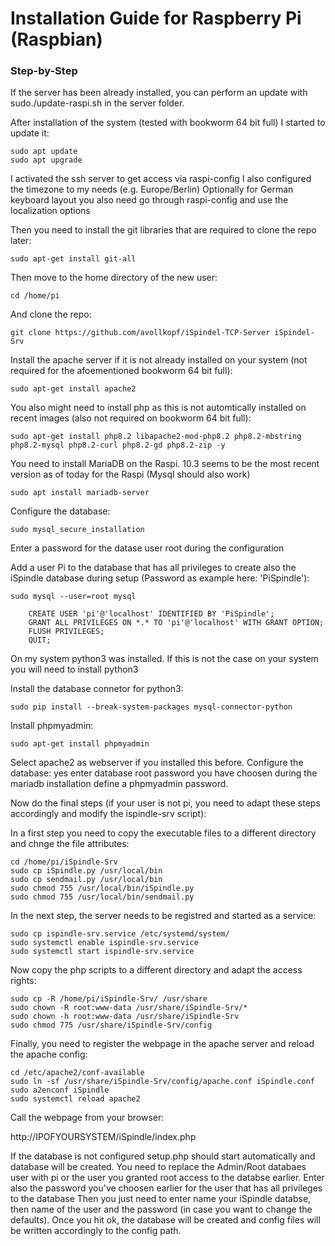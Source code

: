 # Installation Guide for Raspberry Pi (Raspbian)
### Step-by-Step

If the server has been already installed, you can perform an update with  sudo./update-raspi.sh in the server folder.

After installation of the system (tested with bookworm 64 bit full) I started to update it:

	sudo apt update
	sudo apt upgrade

I activated the ssh server to get access via raspi-config
I also configured the timezone to my needs (e.g. Europe/Berlin)
Optionally for German keyboard layout you also need go through raspi-config and use the localization options 
	
Then you need to install the git libraries that are required to clone the repo later:

	sudo apt-get install git-all

Then move to the home directory of the new user:

	cd /home/pi

And clone the repo:

	git clone https://github.com/avollkopf/iSpindel-TCP-Server iSpindel-Srv

Install the apache server if it is not already installed on your system (not required for the afoementioned bookworm 64 bit full): 

	sudo apt-get install apache2

You also might need to install php as this is not automtically installed on recent images (also not required on bookworm 64 bit full):

	sudo apt-get install php8.2 libapache2-mod-php8.2 php8.2-mbstring php8.2-mysql php8.2-curl php8.2-gd php8.2-zip -y
	
You need to install MariaDB on the Raspi. 10.3 seems to be the most recent version as of today for the Raspi (Mysql should also work)

	sudo apt install mariadb-server

Configure the database:

	sudo mysql_secure_installation

Enter a password for the datase user root during the configuration

Add a user Pi to the database that has all privileges to create also the iSpindle database during setup (Password as example here: 'PiSpindle'):
	
	sudo mysql --user=root mysql

```
	CREATE USER 'pi'@'localhost' IDENTIFIED BY 'PiSpindle';
	GRANT ALL PRIVILEGES ON *.* TO 'pi'@'localhost' WITH GRANT OPTION;
	FLUSH PRIVILEGES;
	QUIT;
```

On my system python3 was installed. If this is not the case on your system you will need to install python3

Install the database connetor for python3:

	sudo pip install --break-system-packages mysql-connector-python

Install phpmyadmin:

	sudo apt-get install phpmyadmin

Select apache2 as webserver if you installed this before.
Configure the database: yes 
enter database root password you have choosen during the mariadb installation
define a phpmyadmin password.

Now do the final steps (if your user is not pi, you need to adapt these steps accordingly and modify the ispindle-srv script):

In a first step you need to copy the executable files to a different directory and chnge the file attributes:
```
cd /home/pi/iSpindle-Srv
sudo cp iSpindle.py /usr/local/bin
sudo cp sendmail.py /usr/local/bin
sudo chmod 755 /usr/local/bin/iSpindle.py
sudo chmod 755 /usr/local/bin/sendmail.py
```

In the next step, the server needs to be registred and started as a service:
```
sudo cp ispindle-srv.service /etc/systemd/system/
sudo systemctl enable ispindle-srv.service
sudo systemctl start ispindle-srv.service
```

Now copy the php scripts to a different directory and adapt the access rights:
```
sudo cp -R /home/pi/iSpindle-Srv/ /usr/share
sudo chown -R root:www-data /usr/share/iSpindle-Srv/*
sudo chown -h root:www-data /usr/share/iSpindle-Srv
sudo chmod 775 /usr/share/iSpindle-Srv/config
```


Finally, you need to register the webpage in the apache server and reload the apache config:
```
cd /etc/apache2/conf-available
sudo ln -sf /usr/share/iSpindle-Srv/config/apache.conf iSpindle.conf
sudo a2enconf iSpindle
sudo systemctl reload apache2
```
Call the webpage from your browser:

http://IPOFYOURSYSTEM/iSpindle/index.php

If the database is not configured setup.php should start automatically and database will be created.
You need to replace the Admin/Root databaes user with pi or the user you granted root access to the databse earlier.
Enter also the password you've choosen earlier for the user that has all privileges to the database
Then you just need to enter  name your iSpindle databse, then name of the user and the password (in case you want to change the defaults).
Once you hit ok, the database will be created and config files will be written accordingly to the config path.